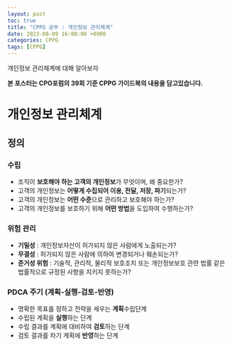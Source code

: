 ```yaml
---
layout: post
toc: true
title: "CPPG 공부 : 개인정보 관리체계"
date: 2023-08-09 16:00:00 +0900
categories: CPPG
tags: [CPPG]
---
```

개인정보 관리체계에 대해 알아보자

**본 포스터는 CPO포럼의 39회 기준 CPPG 가이드북의 내용을 담고있습니다.**

# 개인정보 관리체계

## 정의

### 수립

 - 조직이 **보호해야 하는 고객의 개인정보**가 무엇이며, 왜 중요한가?
 - 고객의 개인정보는 **어떻게 수집되어 이용, 전달, 저장, 파기**되는가?
 - 고객의 개인정보는 **어떤 수준**으로 관리하고 보호해야 하는가?
 - 고객의 개인정보를 보호하기 위해 **어떤 방법**을 도입하여 수행하는가?

### 위험 관리

 - **기밀성** : 개인정보자산이 허가되지 않은 사람에게 노출되는가?
 - **무결성** : 허가되지 않은 사람에 의하여 변경되거나 훼손되는가?
 - **준거성 위험** : 기술적, 관리적, 물리적 보호조치 또는 개인정보보호 관련 법률 같은 법률적으로 규정된 사항을 지키지 못하는가?

### PDCA 주기 (계획-실행-검토-반영)

 - 명확한 목표를 정하고 전략을 세우는 **계획**수립단계
 - 수립된 계획을 **실행**하는 단계
 - 수립 결과를 계획에 대비하여 **검토**하는 단계
 - 검토 결과를 차기 계획에 **반영**하는 단계